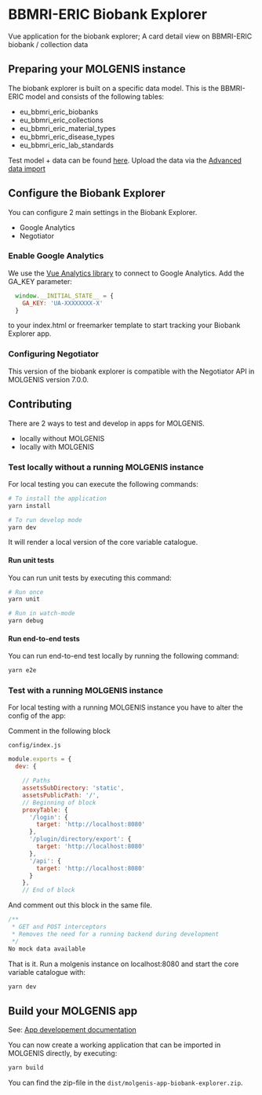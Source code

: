 # BBMRI-ERIC Biobank Explorer
Vue application for the biobank explorer; A card detail view on BBMRI-ERIC biobank / collection data

## Preparing your MOLGENIS instance
The biobank explorer is built on a specific data model. 
This is the BBMRI-ERIC model and consists of the following tables:

- eu_bbmri_eric_biobanks
- eu_bbmri_eric_collections
- eu_bbmri_eric_material_types
- eu_bbmri_eric_disease_types
- eu_bbmri_eric_lab_standards

Test model + data can be found [here](sample-data/bbmri-eric.xlsx). Upload the data via the [Advanced data import](https://molgenis.gitbooks.io/molgenis/content/user_documentation/import-data/guide-upload.html)

## Configure the Biobank Explorer
You can configure 2 main settings in the Biobank Explorer.

- Google Analytics
- Negotiator

### Enable Google Analytics
We use the [Vue Analytics library](https://github.com/MatteoGabriele/vue-analytics) to connect to Google Analytics.
Add the GA_KEY parameter: 

```js
  window.__INITIAL_STATE__ = {
    GA_KEY: 'UA-XXXXXXXX-X'
  }
```

to your index.html or freemarker template to start tracking your Biobank Explorer app.

### Configuring Negotiator

This version of the biobank explorer is compatible with the Negotiator API in MOLGENIS version 7.0.0.

## Contributing
There are 2 ways to test and develop in apps for MOLGENIS.

- locally without MOLGENIS
- locally with MOLGENIS

### Test locally without a running MOLGENIS instance

For local testing you can execute the following commands:

```bash
# To install the application
yarn install

# To run develop mode
yarn dev
```

It will render a local version of the core variable catalogue.

#### Run unit tests
You can run unit tests by executing this command:

```bash
# Run once
yarn unit

# Run in watch-mode
yarn debug
```

#### Run end-to-end tests
You can run end-to-end test locally by running the following command:

```bash
yarn e2e
```

### Test with a running MOLGENIS instance
For local testing with a running MOLGENIS instance you have to alter the config of the app:

Comment in the following block

```config/index.js```

```javascript
module.exports = {
  dev: {

    // Paths
    assetsSubDirectory: 'static',
    assetsPublicPath: '/',
    // Beginning of block
    proxyTable: {
      '/login': {
        target: 'http://localhost:8080'
      },
      '/plugin/directory/export': {
        target: 'http://localhost:8080'
      },
      '/api': {
        target: 'http://localhost:8080'
      }
    },
    // End of block
```

And comment out this block in the same file.


```javascript
/**
 * GET and POST interceptors
 * Removes the need for a running backend during development
 */
No mock data available
```

That is it. Run a molgenis instance on localhost:8080 and start the core variable catalogue with:

```javascript
yarn dev
```

## Build your MOLGENIS app

See: [App developement documentation](https://molgenis.gitbooks.io/molgenis/content/developer_documentation/app-development.html)

You can now create a working application that can be imported in MOLGENIS directly, by executing:

```bash
yarn build
```

You can find the zip-file in the ```dist/molgenis-app-biobank-explorer.zip```.
